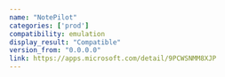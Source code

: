 ```yaml
---
name: "NotePilot"
categories: ['prod']
compatibility: emulation
display_result: "Compatible"
version_from: "0.0.0.0"
link: https://apps.microsoft.com/detail/9PCWSNMM8XJP
---
```

